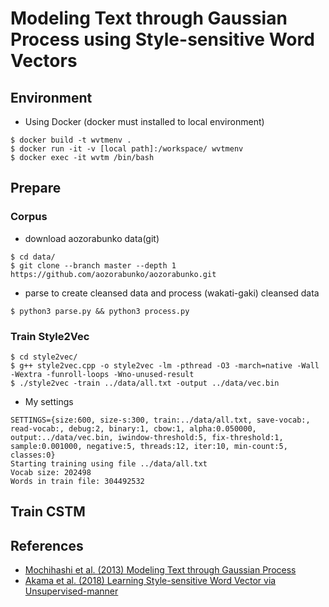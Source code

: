 # Modeling Text through Gaussian Process using Style-sensitive Word Vectors

## Environment

- Using Docker (docker must installed to local environment)

```
$ docker build -t wvtmenv .
$ docker run -it -v [local path]:/workspace/ wvtmenv
$ docker exec -it wvtm /bin/bash
```

## Prepare

### Corpus

- download aozorabunko data(git)

```
$ cd data/
$ git clone --branch master --depth 1 https://github.com/aozorabunko/aozorabunko.git
```

- parse to create cleansed data and process (wakati-gaki) cleansed data

```
$ python3 parse.py && python3 process.py
```

### Train Style2Vec

```
$ cd style2vec/
$ g++ style2vec.cpp -o style2vec -lm -pthread -O3 -march=native -Wall -Wextra -funroll-loops -Wno-unused-result
$ ./style2vec -train ../data/all.txt -output ../data/vec.bin
```

- My settings

```
SETTINGS={size:600, size-s:300, train:../data/all.txt, save-vocab:, read-vocab:, debug:2, binary:1, cbow:1, alpha:0.050000, output:../data/vec.bin, iwindow-threshold:5, fix-threshold:1, sample:0.001000, negative:5, threads:12, iter:10, min-count:5, classes:0}
Starting training using file ../data/all.txt
Vocab size: 202498
Words in train file: 304492532
```

## Train CSTM


## References

- [Mochihashi et al. (2013) Modeling Text through Gaussian Process](http://chasen.org/~daiti-m/paper/nl213cstm.pdf)
- [Akama et al. (2018) Learning Style-sensitive Word Vector via Unsupervised-manner](https://www.jstage.jst.go.jp/article/pjsai/JSAI2018/0/JSAI2018_1N203/_article/-char/ja/)
